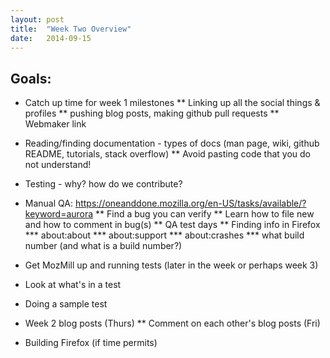 ```yaml
---
layout: post
title:  "Week Two Overview"
date:   2014-09-15
---
```


Goals:
------

* Catch up time for week 1 milestones
** Linking up all the social things & profiles
** pushing blog posts, making github pull requests
** Webmaker link

* Reading/finding documentation - types of docs (man page, wiki, github README, tutorials, stack overflow)
** Avoid pasting code that you do not understand!
* Testing - why?  how do we contribute?
* Manual QA: https://oneanddone.mozilla.org/en-US/tasks/available/?keyword=aurora
** Find a bug you can verify
** Learn how to file new and how to comment in bug(s)
** QA test days
** Finding info in Firefox
*** about:about
*** about:support
*** about:crashes
*** what build number (and what is a build number?)

* Get MozMill up and running tests (later in the week or perhaps week 3)
* Look at what's in a test
* Doing a sample test

* Week 2 blog posts (Thurs)
** Comment on each other's blog posts (Fri)

* Building Firefox (if time permits)